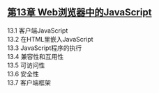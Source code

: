 ## [第13章 Web浏览器中的JavaScript](https://github.com/qianjilou/mybookshelf/tree/master/jsguide) 
13.1 客户端JavaScript  
13.2 在HTML里嵌入JavaScript  
13.3 JavaScript程序的执行  
13.4 兼容性和互用性  
13.5 可访问性  
13.6 安全性  
13.7 客户端框架 
